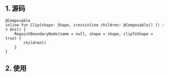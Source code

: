 ## 1. 源码

```
@Composable
inline fun Clip(shape: Shape, crossinline children: @Composable() () -> Unit) {
    RepaintBoundaryNode(name = null, shape = shape, clipToShape = true) {
        children()
    }
}
```

## 2. 使用

```

```

